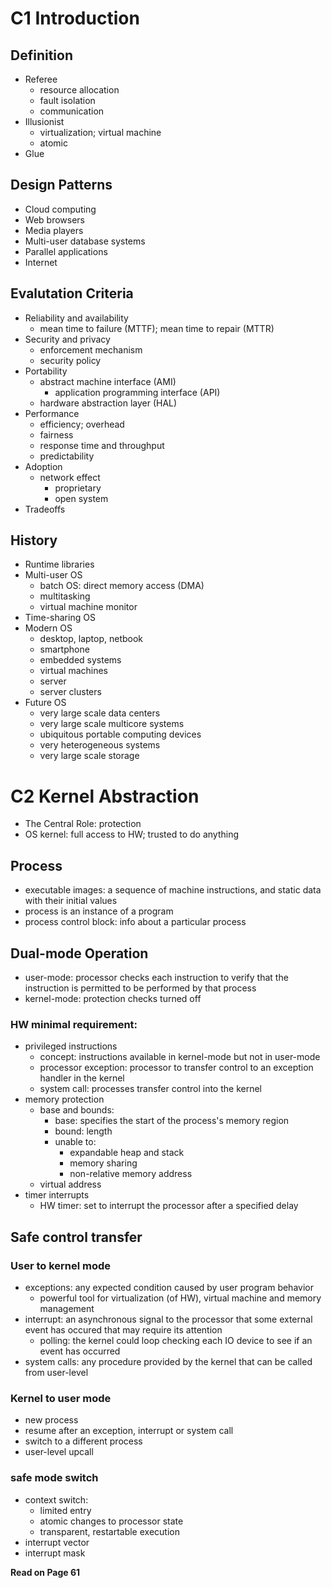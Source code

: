 # C1 Introduction
## Definition
- Referee
  - resource allocation
  - fault isolation
  - communication
- Illusionist
  - virtualization; virtual machine
  - atomic
- Glue

## Design Patterns
  - Cloud computing
  - Web browsers
  - Media players
  - Multi-user database systems
  - Parallel applications
  - Internet

## Evalutation Criteria
- Reliability and availability
  - mean time to failure (MTTF); mean time to repair (MTTR)
- Security and privacy
  - enforcement mechanism
  - security policy
- Portability
  - abstract machine interface (AMI)
    - application programming interface (API)
  - hardware abstraction layer (HAL)
- Performance
  - efficiency; overhead
  - fairness
  - response time and throughput
  - predictability
- Adoption
  - network effect
    - proprietary
    - open system
- Tradeoffs

## History
  - Runtime libraries
  - Multi-user OS
    - batch OS: direct memory access (DMA)
    - multitasking
    - virtual machine monitor
  - Time-sharing OS
  - Modern OS
    - desktop, laptop, netbook
    - smartphone
    - embedded systems
    - virtual machines
    - server
    - server clusters
  - Future OS
    - very large scale data centers
    - very large scale multicore systems
    - ubiquitous portable computing devices
    - very heterogeneous systems
    - very large scale storage

# C2 Kernel Abstraction
- The Central Role: protection
- OS kernel: full access to HW; trusted to do anything

## Process
- executable images: a sequence of machine instructions, and static data with their initial values
- process is an instance of a program
- process control block: info about a particular process

## Dual-mode Operation
- user-mode: processor checks each instruction to verify that the instruction is permitted to be performed by that process
- kernel-mode: protection checks turned off

### HW minimal requirement:
- privileged instructions
  - concept: instructions available in kernel-mode but not in user-mode
  - processor exception: processor to transfer control to an exception handler in the kernel
  - system call: processes transfer control into the kernel
- memory protection
  - base and bounds:
    - base: specifies the start of the process's memory region
    - bound: length
    - unable to:
      - expandable heap and stack
      - memory sharing
      - non-relative memory address
  - virtual address
- timer interrupts
  - HW timer: set to interrupt the processor after a specified delay

## Safe control transfer
### User to kernel mode
- exceptions: any expected condition caused by user program behavior
  - powerful tool for virtualization (of HW), virtual machine and memory management
- interrupt: an asynchronous signal to the processor that some external event has occured that may require its attention
  - polling: the kernel could loop checking each IO device to see if an event has occurred
- system calls: any procedure provided by the kernel that can be called from user-level

### Kernel to user mode
- new process
- resume after an exception, interrupt or system call
- switch to a different process
- user-level upcall

### safe mode switch
- context switch:
  - limited entry
  - atomic changes to processor state
  - transparent, restartable execution
- interrupt vector
- interrupt mask
  
**Read on Page 61**
